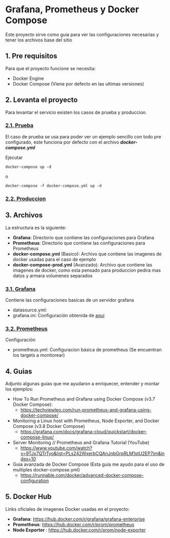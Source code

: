 # Grafana, Prometheus y Docker Compose

Este proyecto sirve como guia para ver las configuraciones necesarias y tener los archivos base del sitio

## 1. Pre requisitos

Para que el proyecto funcione se necesita:

- Docker Engine
- Docker Compose (Viene por defecto en las ultimas versiones)
## 2. Levanta el proyecto

Para levantar el servicio existen los casos de prueba y produccion.
### <ins>2.1. Prueba</ins>

El caso de prueba se usa para poder ver un ejemplo sencillo con todo pre configurado, este funciona por defecto con el archivo **_docker-compose.yml_**

Ejecutar

```
docker-compose up -d
```
o
```
docker-compose -f docker-compose.yml up -d
```

### <ins>2.2. Produccion</ins>

## 3. Archivos

La estructura es la siguiente:

- **Grafana**: Directorio que contiene las configuraciones para Grafana
- **Prometheus**: Directorio que contiene las configuraciones para Prometheus
- **docker-compose.yml** (Basico): Archivo que contiene las imagenes de docker usadas para el caso de ejemplo
- **docker-compose-prod.yml** (Avanzado): Archivo que contiene las imagenes de docker, como esta pensado para produccion pedira mas datos y armara volumenes separados

### <ins>3.1. Grafana</ins>

Contiene las configuraciones basicas de un servidor grafana
  - datasource.yml:
  - grafana.ini: Configuración obtenida de [aqui](https://github.com/grafana/grafana/blob/main/conf/defaults.ini)

### <ins>3.2. Prometheus</ins>

Configuración
  - prometheus.yml: Configuracion básica de prometheus (Se encuentran los targets a monitorear)

## 4. Guias

Adjunto algunas guias que me ayudaron a enriquecer, entender y montar los ejemplos:

- How To Run Prometheus and Grafana using Docker Compose (v3.7 Docker Compose):
  - https://techviewleo.com/run-prometheus-and-grafana-using-docker-compose/
- Monitoring a Linux host with Prometheus, Node Exporter, and Docker Compose (v3.8 Docker Compose)
  - https://grafana.com/docs/grafana-cloud/quickstart/docker-compose-linux/
- Server Monitoring // Prometheus and Grafana Tutorial (YouTube)
  -  https://www.youtube.com/watch?v=9TJx7QTrTyo&list=PLs242WxerbCQAnJnbGrpRLM1stU2EP7im&index=10
-  Guia avanzada de Docker Compose (Esta guia me ayudo para el uso de multiples docker-compose.yml)
   -  https://runnable.com/docker/advanced-docker-compose-configuration

## 5. Docker Hub

Links oficiales de imagenes Docker usadas en el proyecto:

- **Grafana**: https://hub.docker.com/r/grafana/grafana-enterprise
- **Prometheus**: https://hub.docker.com/r/prom/prometheus
- **Node Exporter** : https://hub.docker.com/r/prom/node-exporter


